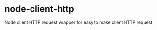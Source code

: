 node-client-http
================

Node client HTTP request wrapper for easy to make client HTTP request